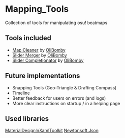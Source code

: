 # Mapping_Tools
Collection of tools for manipulating osu! beatmaps

## Tools included
- [Map Cleaner](https://github.com/OliBomby/Map-Cleaner) by [OliBomby](https://github.com/OliBomby) 
- [Slider Merger]() by [OliBomby](https://github.com/OliBomby) 
- [Slider Completionator]() by [OliBomby](https://github.com/OliBomby) 

## Future implementations
- Snapping Tools (Geo-Triangle & Drafting Compass)
- Timeline
- Better feedback for users on errors (and logs)
- More clear instructions on startup / in a helping page

## Used libraries
[MaterialDesignInXamlToolkit](https://github.com/MaterialDesignInXAML/MaterialDesignInXamlToolkit)
[Newtonsoft.Json](https://github.com/JamesNK/Newtonsoft.Json)
